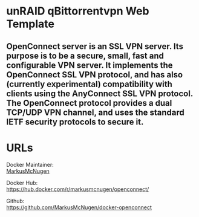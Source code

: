 [githubownerurl]: https://github.com/MarkusMcNugen

# unRAID qBittorrentvpn Web Template

## OpenConnect server is an SSL VPN server. Its purpose is to be a secure, small, fast and configurable VPN server. It implements the OpenConnect SSL VPN protocol, and has also (currently experimental) compatibility with clients using the AnyConnect SSL VPN protocol. The OpenConnect protocol provides a dual TCP/UDP VPN channel, and uses the standard IETF security protocols to secure it.

# URLs
Docker Maintainer:  
[MarkusMcNugen][githubownerurl]  

Docker Hub:  
https://hub.docker.com/r/markusmcnugen/openconnect/

Github:  
https://github.com/MarkusMcNugen/docker-openconnect
